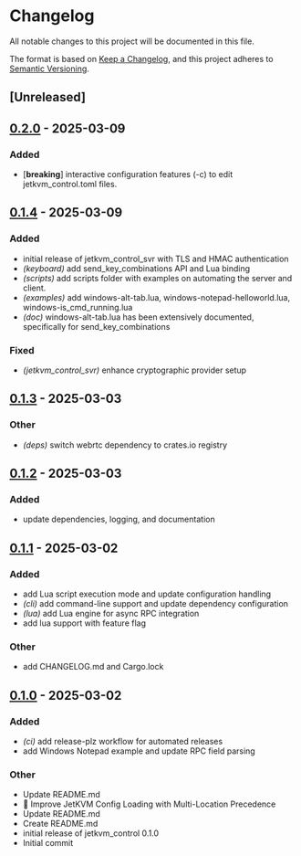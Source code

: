 # Changelog

All notable changes to this project will be documented in this file.

The format is based on [Keep a Changelog](https://keepachangelog.com/en/1.0.0/),
and this project adheres to [Semantic Versioning](https://semver.org/spec/v2.0.0.html).

## [Unreleased]

## [0.2.0](https://github.com/davehorner/jetkvm_control/compare/jetkvm_control-v0.1.4...jetkvm_control-v0.2.0) - 2025-03-09

### Added

- [**breaking**] interactive configuration features (-c) to edit jetkvm_control.toml files.

## [0.1.4](https://github.com/davehorner/jetkvm_control/compare/jetkvm_control-v0.1.3...jetkvm_control-v0.1.4) - 2025-03-09

### Added

- initial release of jetkvm_control_svr with TLS and HMAC authentication
- *(keyboard)* add send_key_combinations API and Lua binding
- *(scripts)* add scripts folder with examples on automating the server and client.
- *(examples)* add windows-alt-tab.lua, windows-notepad-helloworld.lua, windows-is_cmd_running.lua
- *(doc)* windows-alt-tab.lua has been extensively documented, specifically for send_key_combinations

### Fixed

- *(jetkvm_control_svr)* enhance cryptographic provider setup

## [0.1.3](https://github.com/davehorner/jetkvm_control/compare/v0.1.2...v0.1.3) - 2025-03-03

### Other

- *(deps)* switch webrtc dependency to crates.io registry

## [0.1.2](https://github.com/davehorner/jetkvm_control/compare/v0.1.1...v0.1.2) - 2025-03-03

### Added

- update dependencies, logging, and documentation

## [0.1.1](https://github.com/davehorner/jetkvm_control/compare/v0.1.0...v0.1.1) - 2025-03-02

### Added

- add Lua script execution mode and update configuration handling
- *(cli)* add command-line support and update dependency configuration
- *(lua)* add Lua engine for async RPC integration
- add lua support with feature flag

### Other

- add CHANGELOG.md and Cargo.lock

## [0.1.0](https://github.com/davehorner/jetkvm_control/releases/tag/v0.1.0) - 2025-03-02

### Added

- *(ci)* add release-plz workflow for automated releases
- add Windows Notepad example and update RPC field parsing

### Other

- Update README.md
- 🔧 Improve JetKVM Config Loading with Multi-Location Precedence
- Update README.md
- Create README.md
- initial release of jetkvm_control 0.1.0
- Initial commit
